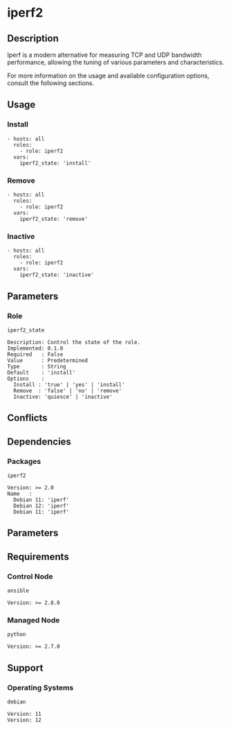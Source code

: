 # iperf2

## Description

Iperf is a modern alternative for measuring TCP and UDP bandwidth performance,
allowing the tuning of various parameters and characteristics.

For more information on the usage and available configuration options,
consult the following sections.

## Usage

### Install

```
- hosts: all
  roles:
    - role: iperf2
  vars:
    iperf2_state: 'install'
```

### Remove

```
- hosts: all
  roles:
    - role: iperf2
  vars:
    iperf2_state: 'remove'
```

### Inactive

```
- hosts: all
  roles:
    - role: iperf2
  vars:
    iperf2_state: 'inactive'
```

## Parameters

### Role

`iperf2_state`

    Description: Control the state of the role.
    Implemented: 0.1.0
    Required   : False
    Value      : Predetermined
    Type       : String
    Default    : 'install'
    Options    :
      Install : 'true' | 'yes' | 'install'
      Remove  : 'false' | 'no' | 'remove'
      Inactive: 'quiesce' | 'inactive'

## Conflicts

## Dependencies

### Packages

`iperf2`

    Version: >= 2.0
    Name   :
      Debian 11: 'iperf'
      Debian 12: 'iperf'
      Debian 11: 'iperf'

## Parameters

## Requirements

### Control Node

`ansible`

    Version: >= 2.8.0

### Managed Node

`python`

    Version: >= 2.7.0

## Support

### Operating Systems

`debian`

    Version: 11
    Version: 12
